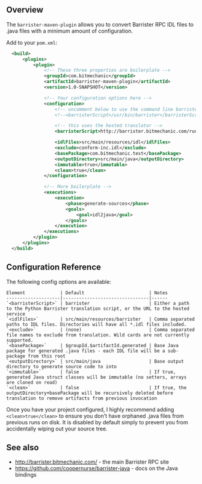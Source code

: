 ## Overview

The `barrister-maven-plugin` allows you to convert Barrister RPC IDL files to .java files with
a minimum amount of configuration.

Add to your `pom.xml`:

```xml
  <build>
      <plugins>
          <plugin>
              <!-- These three properties are boilerplate -->
              <groupId>com.bitmechanic</groupId>
              <artifactId>barrister-maven-plugin</artifactId>
              <version>1.0-SNAPSHOT</version>

              <!-- Your configuration options here -->
              <configuration>
                  <!-- uncomment below to use the command line barrister translator -->
                  <!--<barristerScript>/usr/bin/barrister</barristerScript>-->

                  <!-- this uses the hosted translator -->
                  <barristerScript>http://barrister.bitmechanic.com/run</barristerScript>

                  <idlFiles>src/main/resources/idl</idlFiles>
                  <exclude>conform-inc.idl</exclude>
                  <basePackage>com.bitmechanic.test</basePackage>
                  <outputDirectory>src/main/java</outputDirectory>
                  <immutable>true</immutable>
                  <clean>true</clean>
              </configuration>

              <!-- More boilerplate -->
              <executions>
                  <execution>
                      <phase>generate-sources</phase>
                      <goals>
                          <goal>idl2java</goal>
                      </goals>
                  </execution>
              </executions>
          </plugin>
      </plugins>
  </build>
```

## Configuration Reference

The following config options are available:

~~~
Element             | Default                        | Notes
--------------------|--------------------------------|------
`<barristerScript>` | barrister                      | Either a path to the Python Barrister translation script, or the URL to the hosted service
`<idlFiles>`        | src/main/resources/barrister   | Comma separated paths to IDL files. Directories will have all *.idl files included.
`<exclude>`         | (none)                         | Comma separated file names to exclude from translation. Wild cards are not currently supported.
`<basePackage>`     | $groupId.$artifactId.generated | Base Java package for generated .java files - each IDL file will be a sub-package from this root
`<outputDirectory>` | src/main/java                  | Base output directory to generate source code to into
`<immutable>`       | false                          | If true, generated Java struct classes will be immutable (no setters, arrays are cloned on read)
`<clean>`           | false                          | If true, the outputDirectory+basePackage will be recursively deleted before translation to remove artifacts from previous invocation
~~~

Once you have your project configured, I highly recommend adding `<clean>true</clean>` to ensure you don't have orphaned
.java files from previous runs on disk.  It is disabled by default simply to prevent you from accidentally wiping out your
source tree.

## See also

* http://barrister.bitmechanic.com/ - the main Barrister RPC site
* https://github.com/coopernurse/barrister-java - docs on the Java bindings